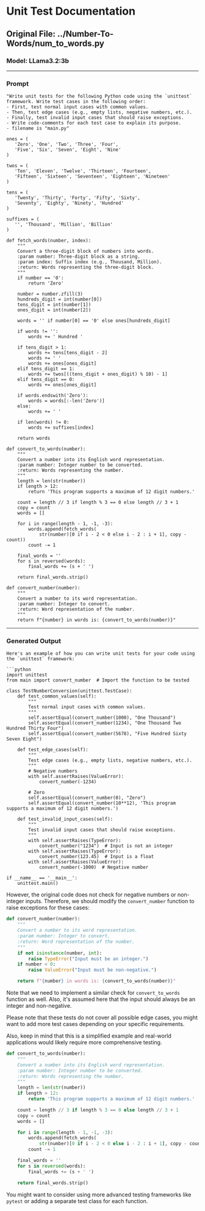 # Unit Test Documentation
## Original File: ../Number-To-Words/num_to_words.py

### Model: LLama3.2:3b

<hr>

### Prompt

```
"Write unit tests for the following Python code using the `unittest` framework. Write test cases in the following order:
- First, test normal input cases with common values.
- Then, test edge cases (e.g., empty lists, negative numbers, etc.).
- Finally, test invalid input cases that should raise exceptions.
- Write code-comments for each test case to explain its purpose.
- filename is "main.py"

ones = (
   'Zero', 'One', 'Two', 'Three', 'Four',
   'Five', 'Six', 'Seven', 'Eight', 'Nine'
)

twos = (
   'Ten', 'Eleven', 'Twelve', 'Thirteen', 'Fourteen',
   'Fifteen', 'Sixteen', 'Seventeen', 'Eighteen', 'Nineteen'
)

tens = (
   'Twenty', 'Thirty', 'Forty', 'Fifty', 'Sixty',
   'Seventy', 'Eighty', 'Ninety', 'Hundred'
)

suffixes = (
   '', 'Thousand', 'Million', 'Billion'
)

def fetch_words(number, index):
    """
    Convert a three-digit block of numbers into words.
    :param number: Three-digit block as a string.
    :param index: Suffix index (e.g., Thousand, Million).
    :return: Words representing the three-digit block.
    """
    if number == '0': 
        return 'Zero'

    number = number.zfill(3)
    hundreds_digit = int(number[0])
    tens_digit = int(number[1])
    ones_digit = int(number[2])

    words = '' if number[0] == '0' else ones[hundreds_digit]

    if words != '':
        words += ' Hundred '

    if tens_digit > 1:
        words += tens[tens_digit - 2]
        words += ' '
        words += ones[ones_digit]
    elif tens_digit == 1:
        words += twos[((tens_digit + ones_digit) % 10) - 1]
    elif tens_digit == 0:
        words += ones[ones_digit]

    if words.endswith('Zero'):
        words = words[:-len('Zero')]
    else:
        words += ' '

    if len(words) != 0:
        words += suffixes[index]
      
    return words

def convert_to_words(number):
    """
    Convert a number into its English word representation.
    :param number: Integer number to be converted.
    :return: Words representing the number.
    """
    length = len(str(number))
    if length > 12:
        return 'This program supports a maximum of 12 digit numbers.'

    count = length // 3 if length % 3 == 0 else length // 3 + 1
    copy = count
    words = []

    for i in range(length - 1, -1, -3):
        words.append(fetch_words(
            str(number)[0 if i - 2 < 0 else i - 2 : i + 1], copy - count))
        count -= 1

    final_words = ''
    for s in reversed(words):
        final_words += (s + ' ')

    return final_words.strip()

def convert_number(number):
    """
    Convert a number to its word representation.
    :param number: Integer to convert.
    :return: Word representation of the number.
    """
    return f"{number} in words is: {convert_to_words(number)}"
```

<hr>

### Generated Output

```
Here's an example of how you can write unit tests for your code using the `unittest` framework:

```python
import unittest
from main import convert_number  # Import the function to be tested

class TestNumberConversion(unittest.TestCase):
    def test_common_values(self):
        """
        Test normal input cases with common values.
        """
        self.assertEqual(convert_number(1000), "One Thousand")
        self.assertEqual(convert_number(1234), "One Thousand Two Hundred Thirty Four")
        self.assertEqual(convert_number(5678), "Five Hundred Sixty Seven Eight")

    def test_edge_cases(self):
        """
        Test edge cases (e.g., empty lists, negative numbers, etc.).
        """
        # Negative numbers
        with self.assertRaises(ValueError):
            convert_number(-1234)
        
        # Zero
        self.assertEqual(convert_number(0), "Zero")
        self.assertEqual(convert_number(10**12), 'This program supports a maximum of 12 digit numbers.')

    def test_invalid_input_cases(self):
        """
        Test invalid input cases that should raise exceptions.
        """
        with self.assertRaises(TypeError):
            convert_number("1234")  # Input is not an integer
        with self.assertRaises(TypeError):
            convert_number(123.45)  # Input is a float
        with self.assertRaises(ValueError):
            convert_number(-1000)  # Negative number

if __name__ == '__main__':
    unittest.main()
```

However, the original code does not check for negative numbers or non-integer inputs. Therefore, we should modify the `convert_number` function to raise exceptions for these cases:

```python
def convert_number(number):
    """
    Convert a number to its word representation.
    :param number: Integer to convert.
    :return: Word representation of the number.
    """
    if not isinstance(number, int):
        raise TypeError("Input must be an integer.")
    if number < 0:
        raise ValueError("Input must be non-negative.")

    return f"{number} in words is: {convert_to_words(number)}"
```

Note that we need to implement a similar check for `convert_to_words` function as well. Also, it's assumed here that the input should always be an integer and non-negative. 

Please note that these tests do not cover all possible edge cases, you might want to add more test cases depending on your specific requirements.

Also, keep in mind that this is a simplified example and real-world applications would likely require more comprehensive testing.

```python
def convert_to_words(number):
    """
    Convert a number into its English word representation.
    :param number: Integer number to be converted.
    :return: Words representing the number.
    """
    length = len(str(number))
    if length > 12:
        return 'This program supports a maximum of 12 digit numbers.'

    count = length // 3 if length % 3 == 0 else length // 3 + 1
    copy = count
    words = []

    for i in range(length - 1, -1, -3):
        words.append(fetch_words(
            str(number)[0 if i - 2 < 0 else i - 2 : i + 1], copy - count))
        count -= 1

    final_words = ''
    for s in reversed(words):
        final_words += (s + ' ')

    return final_words.strip()
```

You might want to consider using more advanced testing frameworks like `pytest` or adding a separate test class for each function.
```